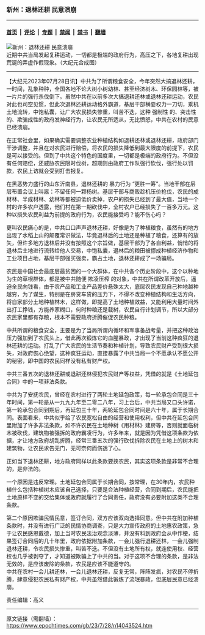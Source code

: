 ### 新州：退林还耕 民意溃崩

---

#### [首页](../../../..?n14043524) &nbsp;|&nbsp; [评论](../../../../../epoch-comment?n14043524) &nbsp;|&nbsp; [专题](../../../../../epoch-special?n14043524) &nbsp;|&nbsp; [禁闻](../../../../../epoch-news?n14043524) &nbsp;|&nbsp; [禁书](../../../../../books?n14043524) &nbsp;|&nbsp; [翻墙](https://github.com/gfw-breaker/nogfw/blob/master/README.md?n14043524)


<div><img alt="新州：退林还耕 民意溃崩" class="attachment-djy_600_400 size-djy_600_400 wp-post-image" src="https://i.epochtimes.com/assets/uploads/2023/07/id14043530-7ae9af2a64900e8228b398e3480ca6bc-.jpeg"/>
<div class="caption">
 近期中共当局发起复耕运动，一切都是极端的政府行为，高压之下，各地复耕出现荒诞的弄虚作假现象。（大纪元合成图）
</div></div><hr/><div class="post_content" id="artbody" itemprop="articleBody">
 <!-- article content begin -->
 <p>
  【大纪元2023年07月28日讯】中共为了所谓粮食安全，今年突然大搞退林还耕，一时间，乱象种种，全国各地不论大树小树幼林、甚至经济树木、环保园林等，被一片片的强行杀伐倒下。虽然中共在以前多次大搞退耕还林或退林还耕运动，农民对此也司空见惯，但此次退林还耕运动格外霸道，基层干部横耍权力一刀切，乘机土地流转，中饱私囊，让广大农民损失惨重，叫苦不迭，这种
  <ok href="https://www.epochtimes.com/gb/tag/%E5%BC%BA%E5%88%B6%E6%80%A7.html">
   强制性
  </ok>
  的、突击性的、欺骗成性的政府发神经行为，让农民无所适从，无比愤怒，中共在农村的民意已经溃崩。
 </p>
 <p>
  在正常社会里，如果确实需要调整农业种植结构如退耕还林或退林还耕，政府部门干涉调整，并且在对农民进行赔偿，将农民的损失降低到最大限度的前提下，农民是可以接受的。但到了中共这个特色的国度里，一切都是极端的政府行为。不但没有任何赔偿，还威胁农民限时伐树，超期则由政府工作队强行砍伐，强行处以罚款，农民上访就会受到打击报复。
 </p>
 <p>
  在黑恶势力盛行的山东沂南县，退林还耕的
  <ok href="https://www.epochtimes.com/gb/tag/%E6%9A%B4%E5%8A%9B%E8%A1%8C%E4%B8%BA.html">
   暴力行为
  </ok>
  “更胜一筹”。当地干部在层层布置会议上叫嚣：不留任何一颗杨树。基层干部与商贩趁机压价抢伐，农民的成材林、半成材林、幼林等都被迫低价卖掉，农户的损失已经到了最大值，当地一个村的许多农户透露，他们村在第一期砍伐中，全村农户已经损失了一百多万元。这种以损失农民利益为前提的政府行为，农民能接受吗？能不伤心吗？
 </p>
 <p>
  更叫农民痛心的是，中共口口声声退林还耕，好像是为了种植粮食，虽然有的地方出现了水稻上山的颠覆常识做法，毕竟退林后的土地还是种植了粮食，还算有的放矢，但许多地方退林后并没有按照这个宗旨做，基层干部为了各自利益，悄悄的将退林后土地进行流转给他人交易，中饱私囊，退林后的粮田被挪成种植经济作物和工业项目占地，基层干部强买强卖，霸占土地，退林还耕成了一场骗局。
 </p>
 <p>
  农民是中国社会最底层最贫困的一个大群体，在中共各个历史阶段中，这个以种地为生的草根群体，都是被中共随便
  <ok href="https://www.epochtimes.com/gb/tag/%E6%AC%BA%E5%87%8C%E5%8E%8B%E6%A6%A8.html">
   欺凌压榨
  </ok>
  的对象，中共在所谓改革开放后，逼迫全民向钱看，由于农产品和工业产品差价悬殊太大，底层农民发现自己种地越种越穷，为了谋生，特别是在房贷车贷的压力下，不得不改变种植结构和生活方向，将自家部分土地种植林木，这样做，即提高了土地种植效益，又能利用大量时间外出打工挣钱，方能养家糊口，何时种粮还是载树，农民自行计划调节，所以大部分农民家里都有存粮，根本不需要政府折腾催促农民种粮。
 </p>
 <p>
  中共所谓的粮食安全，主要是为了当局所谓内循环和军事备战考量，并把这种政治压力强加到了农民头上，借此再次锻炼它的血腥暴政，才出现了当前这种疯狂的退林还耕的运动。打乱了广大农民的生活节奏和种植计划，导致农民财产受到很大损失，对政府恢心绝望，这种疯狂运动，直接暴露了中共当局一个不愿承认不愿公开的秘密，即中国的农民同样没有私有财产权。
 </p>
 <p>
  中共三番五次的退林还耕或退耕还林侵犯农民财产等权益，凭借的就是《土地延包合同》中的一项非法条款。
 </p>
 <p>
  中共为了安抚农民，曾经在农村进行了两轮土地延包政策，每一轮承包合同是三十年时间，第一轮是从一九九九年至二零二八年，习上台后，中共当局又口头许诺，第一轮承包合同到期后，再延包三十年，两轮延包合同时间是六十年，属于长期合同。表面看来，中共似乎给了农民宽松自由的经营和使用权利，但中共在延包合同里附加了许多非法条款，如不许农民在土地种树《用材林》建房等，否则就面临树木被砍伐，建筑物被强拆的政府霸凌行为，许多年来，就是因为凭借这项条款为依据，才让地方政府胡乱折腾，经常三番五次的强行砍伐拆除农民在土地上的树木和建筑物，让农民求告无门，无可奈何而伤透了心。
 </p>
 <p>
  正如当下退林还耕，地方政府同样以此条款要挟农民，其实这项条款是非常不合理的，是非法的。
 </p>
 <p>
  一个原因是违反常理。土地延包合同属于长期合同，按常理，在30年内，农民种植什么包括种植树木应该自己选择，只要是合法种植经营，合同到期后，农民能把土地原样不变的交给集体或政府就履行了合同责任，政府没有必要附加这类不合理条款。
 </p>
 <p>
  第二个原因欺骗民情民意，签订合同，双方应该双向选择同意。但中共在附加种植条款时，并没有进行广泛的民情协商调查，只是大力宣传政府的土地惠农政策，急于让农民感恩戴德，加上当时农民法治观念淡薄，并没有料到政府会从中作梗，结果签订合同后的几十年里，政府依据附加条款，一会儿强行退耕还林，一会儿强制退林还耕，令农民损失惨重，叫苦不迭。不但没有土地所有权，就连使用权、经营权也几乎被剥夺了，才知道被欺骗上了中共的当。对于这项不合理的条款，是非法无效的，是应该废除的条款，农民是应该不能遵守的。
  <br/>
  中共在农村一会儿耕还林，一会儿退林还耕，反复无常，阵阵发疯，对农民不停折腾，肆意侵犯农民私有财产权，中共虽然借此锻炼了流氓暴政，但底层民意已经溃崩。
 </p>
 <p>
  责任编辑：高义
 </p>
 <!-- article content end -->
 <div id="below_article_ad">
 </div>
</div>


---

原文链接（需翻墙）：https://www.epochtimes.com/gb/23/7/28/n14043524.htm